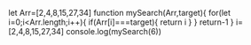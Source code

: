 let Arr=[2,4,8,15,27,34] 
function mySearch(Arr,target){ 
    for(let i=0;i<Arr.length;i++){ 
        if(Arr[i]===target){ 
            return i 
        } 
    } 
    return-1 
} 
i=[2,4,8,15,27,34] 
console.log(mySearch(6))

